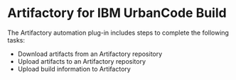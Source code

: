 
Artifactory for IBM UrbanCode Build
===================================

The Artifactory automation plug-in includes steps to complete the following tasks:

* Download artifacts from an Artifactory repository
* Upload artifacts to an Artifactory repository
* Upload build information to Artifactory

